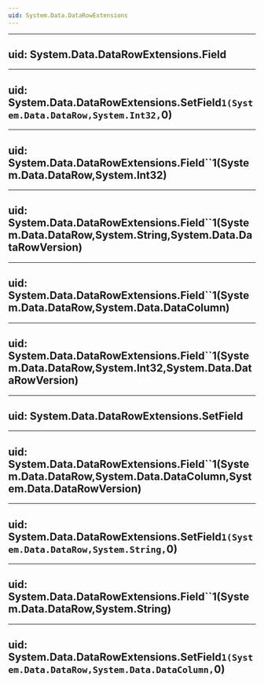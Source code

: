 ```yaml
---
uid: System.Data.DataRowExtensions
---
```


---
uid: System.Data.DataRowExtensions.Field
---

---
uid: System.Data.DataRowExtensions.SetField``1(System.Data.DataRow,System.Int32,``0)
---

---
uid: System.Data.DataRowExtensions.Field``1(System.Data.DataRow,System.Int32)
---

---
uid: System.Data.DataRowExtensions.Field``1(System.Data.DataRow,System.String,System.Data.DataRowVersion)
---

---
uid: System.Data.DataRowExtensions.Field``1(System.Data.DataRow,System.Data.DataColumn)
---

---
uid: System.Data.DataRowExtensions.Field``1(System.Data.DataRow,System.Int32,System.Data.DataRowVersion)
---

---
uid: System.Data.DataRowExtensions.SetField
---

---
uid: System.Data.DataRowExtensions.Field``1(System.Data.DataRow,System.Data.DataColumn,System.Data.DataRowVersion)
---

---
uid: System.Data.DataRowExtensions.SetField``1(System.Data.DataRow,System.String,``0)
---

---
uid: System.Data.DataRowExtensions.Field``1(System.Data.DataRow,System.String)
---

---
uid: System.Data.DataRowExtensions.SetField``1(System.Data.DataRow,System.Data.DataColumn,``0)
---
